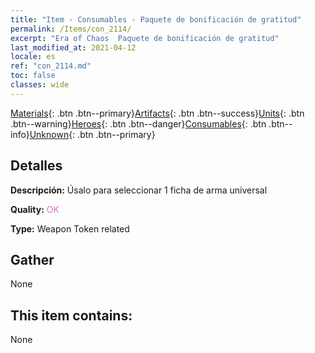 ```yaml
---
title: "Item - Consumables - Paquete de bonificación de gratitud"
permalink: /Items/con_2114/
excerpt: "Era of Chaos  Paquete de bonificación de gratitud"
last_modified_at: 2021-04-12
locale: es
ref: "con_2114.md"
toc: false
classes: wide
---
```

 [Materials](/es/Items/){: .btn .btn--primary}[Artifacts](/es/Items/Artifacts/){: .btn .btn--success}[Units](/es/Items/Units/){: .btn .btn--warning}[Heroes](/es/Items/Heroes/){: .btn .btn--danger}[Consumables](/es/Items/Consumables/){: .btn .btn--info}[Unknown](/es/Items/Unknown/){: .btn .btn--primary}

## Detalles
 **Descripción:** Úsalo para seleccionar 1 ficha de arma universal

 **Quality:** <span style="color: #DA70D6">OK</span>

 **Type:** Weapon Token related

## Gather

  None

## This item contains:

  None

